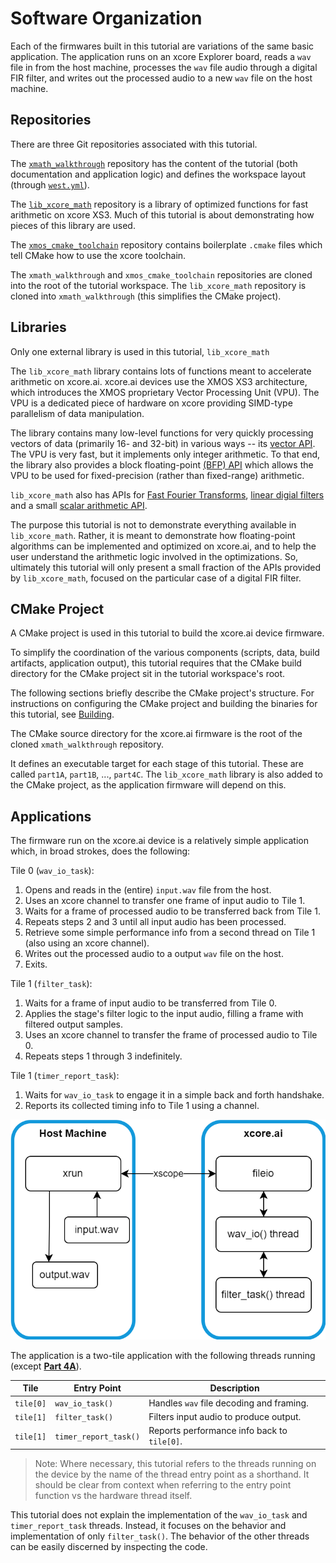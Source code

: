 
# Software Organization

Each of the firmwares built in this tutorial are variations of the same basic
application. The application runs on an xcore Explorer board, reads a `wav`
file in from the host machine, processes the `wav` file audio through a digital
FIR filter, and writes out the processed audio to a new `wav` file on the host
machine.

## Repositories

There are three Git repositories associated with this tutorial.

The [`xmath_walkthrough`](https://github.com/xmos/xmath_walkthrough/tree/v1.0)
repository has the content of the tutorial (both documentation and application
logic) and defines the workspace layout (through
[`west.yml`](https://github.com/xmos/xmath_walkthrough/tree/v1.0/west.yml)).

The
[`lib_xcore_math`](https://github.com/xmos/lib_xcore_math/tree/v2.1.1/lib_xcore_math)
repository is a library of optimized functions for fast arithmetic on xcore XS3.
Much of this tutorial is about demonstrating how pieces of this library are
used.

The [`xmos_cmake_toolchain`](https://github.com/xmos/xmos_cmake_toolchain)
repository contains boilerplate `.cmake` files which tell CMake how to use the
xcore toolchain.

The `xmath_walkthrough` and `xmos_cmake_toolchain` repositories are cloned into
the root of the tutorial workspace. The `lib_xcore_math` repository is cloned
into `xmath_walkthrough` (this simplifies the CMake project).

## Libraries

Only one external library is used in this tutorial, `lib_xcore_math`

The `lib_xcore_math` library contains lots of functions meant to accelerate
arithmetic on xcore.ai. xcore.ai devices use the XMOS XS3 architecture, which
introduces the XMOS proprietary Vector Processing Unit (VPU). The VPU is a
dedicated piece of hardware on xcore providing SIMD-type parallelism of data
manipulation. 

The library contains many low-level functions for very quickly processing
vectors of data (primarily 16- and 32-bit) in various ways -- its [vector
API](https://github.com/xmos/lib_xcore_math/tree/v2.1.1/lib_xcore_math/api/xmath/vect).
The VPU is very fast, but it implements only integer arithmetic. To that end,
the library also provides a block floating-point [(BFP)
API](https://github.com/xmos/lib_xcore_math/tree/v2.1.1/lib_xcore_math/api/xmath/bfp)
which allows the VPU to be used for fixed-precision (rather than fixed-range)
arithmetic.

`lib_xcore_math` also has APIs for [Fast Fourier
Transforms](https://github.com/xmos/lib_xcore_math/blob/v2.1.1/lib_xcore_math/api/xmath/fft.h),
[linear digial
filters](https://github.com/xmos/lib_xcore_math/blob/v2.1.1/lib_xcore_math/api/xmath/filter.h)
and a small [scalar arithmetic
API](https://github.com/xmos/lib_xcore_math/tree/v2.1.1/lib_xcore_math/api/xmath/scalar).

The purpose this tutorial is not to demonstrate everything available in
`lib_xcore_math`. Rather, it is meant to demonstrate how floating-point
algorithms can be implemented and optimized on xcore.ai, and to help the user
understand the arithmetic logic involved in the optimizations. So, ultimately
this tutorial will only present a small fraction of the APIs provided by
`lib_xcore_math`, focused on the particular case of a digital FIR filter.

## CMake Project

A CMake project is used in this tutorial to build the xcore.ai device firmware. 

To simplify the coordination of the various components (scripts, data, build
artifacts, application output), this tutorial requires that the CMake build
directory for the CMake project sit in the tutorial workspace's root.

The following sections briefly describe the CMake project's structure. For
instructions on configuring the CMake project and building the binaries for this
tutorial, see [Building](building.md).

The CMake source directory for the xcore.ai firmware is the root of the cloned
`xmath_walkthrough` repository. 

It defines an executable target for each stage of this tutorial. These are
called `part1A`, `part1B`, ..., `part4C`. The `lib_xcore_math` library is also
added to the CMake project, as the application firmware will depend on this.

## Applications

The firmware run on the xcore.ai device is a relatively simple application
which, in broad strokes, does the following:

Tile 0 (`wav_io_task`):
1. Opens and reads in the (entire) `input.wav` file from the host.
2. Uses an xcore channel to transfer one frame of input audio to Tile 1.
3. Waits for a frame of processed audio to be transferred back from Tile 1.
4. Repeats steps 2 and 3 until all input audio has been processed.
5. Retrieve some simple performance info from a second thread on Tile 1 (also
   using an xcore channel).
6. Writes out the processed audio to a output `wav` file on the host.
7. Exits.

Tile 1 (`filter_task`):
1. Waits for a frame of input audio to be transferred from Tile 0.
2. Applies the stage's filter logic to the input audio, filling a frame with
   filtered output samples.
3. Uses an xcore channel to transfer the frame of processed audio to Tile 0.
4. Repeats steps 1 through 3 indefinitely.

Tile 1 (`timer_report_task`):
1. Waits for `wav_io_task` to engage it in a simple back and forth handshake.
2. Reports its collected timing info to Tile 1 using a channel.

![img/sw-flow.png](img/sw-flow.png)

The application is a two-tile application with the following threads running
(except [**Part 4A**](part4A.md)).

| Tile      | Entry Point           | Description |
|-----------|-----------------------|-------------|
| `tile[0]` |`wav_io_task()`| Handles `wav` file decoding and framing.
| `tile[1]` |`filter_task()`| Filters input audio to produce output.
| `tile[1]` |`timer_report_task()`| Reports performance info back to `tile[0]`.

> Note: Where necessary, this tutorial refers to the threads running on the
> device by the name of the thread entry point as a shorthand. It should be clear
> from context when referring to the entry point function vs the hardware thread
> itself.

This tutorial does not explain the implementation of the `wav_io_task` and
`timer_report_task` threads. Instead, it focuses on the behavior and
implementation of only `filter_task()`. The behavior of the other threads can be
easily discerned by inspecting the code.

